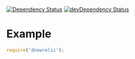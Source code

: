 [![Dependency Status](https://david-dm.org/dnode/dnewrelic.svg)](https://david-dm.org/dnode/dnewrelic)
[![devDependency Status](https://david-dm.org/dnode/dnewrelic/dev-status.svg)](https://david-dm.org/dnode/dnewrelic#info=devDependencies)

# Example
```javascript
require('dnewrelic');
```

